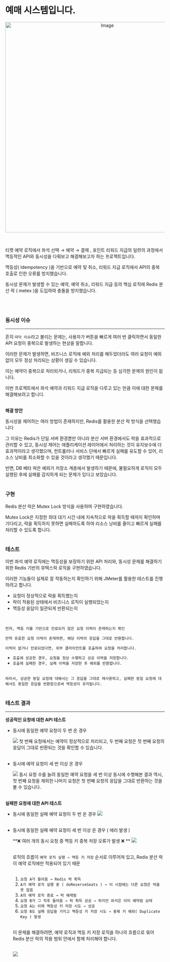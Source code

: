 # 예매 시스템입니다.

<p align="center">
  <img width="629" height="665" alt="Image" src="https://github.com/user-attachments/assets/ce06ebfe-b6f2-405f-a658-49ba16a6bdfd" />
</p>

<br>
<p>티켓 예약 로직에서 좌석 선택 → 예약 → 결제 , 포인트 리워드 지급의 일련의 과정에서 멱등적인 API와 동시성을 다뤄보고 해결해보고자 하는 프로젝트입니다.</p>
<p>멱등성( Idempotency )을 기반으로 예약 및 취소, 리워드 지급 로직에서 API의 중복 호출로 인한 오류를 방지했습니다.</p>
<p>동시성 문제가 발생할 수 있는 예약, 예약 취소, 리워드 지급 등의 핵심 로직에 Redis 분산 락 ( metex )을 도입하여 충돌을 방지했습니다.</p><br><br>

### 동시성 이슈

---

흔히 `따닥 이슈`라고 불리는 문제는, 사용자가 버튼을 빠르게 여러 번 클릭하면서 동일한 API 요청이 중복으로 발생하는 현상을 말합니다.

이러한 문제가 발생하면, 비즈니스 로직에 예외 처리를 해두었더라도 여러 요청이 예외 없이 모두 정상 처리되는 상황이 생길 수 있습니다.

이는 예약이 중복으로 처리되거나, 리워드가 중복 지급되는 등 심각한 문제의 원인이 됩니다.

이번 프로젝트에서 좌석 예약과 리워드 지급 로직을 다루고 있는 만큼 이에 대한 문제를 해결해보려고 합니다.<br><br>

**해결 방안**

동시성을 제어하는 여러 방법이 존재하지만, Redis를 활용한 분산 락 방식을 선택했습니다

그 이유는 Redis가 단일 서버 환경뿐만 아니라 분산 서버 환경에서도 락을 효과적으로 관리할 수 있고, 동시성 제어는 애플리케이션 레이어에서 처리하는 것이 유지보수에 더 효과적이라고 생각했으며,  컨트롤러나 서비스 단에서 빠르게 실패를 유도할 수 있어, 리소스 낭비를 최소화할 수 있을 것이라고 생각했기 때문입니다.

반면, DB 베타 락은 예외가 저장소 계층에서 발생하기 때문에, 불필요하게 로직이 모두 실행된 후에 실패를 감지하게 되는 문제가 있다고 보았습니다.<br><br>

### 구현

Redis 분산 락은 Mutex Lock 방식을 사용하여 구현하였습니다.

Mutex Lock은 지정한 최대 대기 시간 내에 지속적으로 락을 획득할 때까지 확인하며 기다리고, 락을 획득하지 못하면 실패하도록 하여 리소스 낭비를 줄이고 빠르게 실패를 처리할 수 있도록 합니다.<br><br>

### 테스트

이번 좌석 예약 로직에는 멱등성을 보장하기 위한 API 처리와, 동시성 문제를 해결하기 위한 Redis 기반의 뮤텍스락 로직을 구현하였습니다.

이러한 기능들이 실제로 잘 작동하는지 확인하기 위해 JMeter를 활용한 테스트를 진행하려고 합니다.

- 요청이 정상적으로 락을 획득했는지
- 락이 적용된 상태에서 비즈니스 로직이 실행되었는지
- 멱등성 응답이 일관되게 반환되는지
<br>


`먼저, 멱등 키를 기반으로 만료되지 않은 요청 이력이 존재하는지 확인`

`만약 유효한 요청 이력이 존재하면, 해당 이력의 응답을 그대로 반환합니다.`

`이력이 없거나 만료되었다면, 외부 클라이언트를 호출하여 요청을 처리합니다.`

- `호출에 성공한 경우, 요청을 정상 수행하고 성공 이력을 저장합니다.`
- `호출에 실패한 경우, 실패 이력을 저장한 후 예외를 반환합니다.`<br><br>

`따라서, 성공한 동일 요청에 대해서는 그 응답을 그대로 재사용하고, 실패한 동일 요청에 대해서도 동일한 응답을 반환함으로써 멱등성이 유지됩니다.`<br><br>

### 테스트 결과

---

**성공적인 요청에 대한 API 테스트**

- 동시에 동일한 예약 요청이 두 번 온 경우
    
    ![](https://velog.velcdn.com/images/ayeah77/post/8822ac8a-71d3-4499-9bdf-131d6da6ca2b/image.png)
    첫 번째 요청에서는 예약이 정상적으로 처리되고, 두 번째 요청은 첫 번째 요청의 응답이 그대로 반환되는 것을 확인할 수 있습니다.<br><br>
    

- 동시에 예약 요청이 세 번 이상 온 경우
    
    ![](https://velog.velcdn.com/images/ayeah77/post/664ea5e3-70f3-41ac-b316-52005dddeebe/image.png)
    동시 요청 수를 늘려 동일한 예약 요청을 세 번 이상 동시에 수행해본 결과 역시, 첫 번째 요청을 제외한 나머지 요청은 첫 번째 요청의 응답을 그대로 반환하는 것을 볼 수 있습니다.<br><br>
    
    
**실패한 요청에 대한 API 테스트**

- 동시에 동일한 실패 예약 요청이 두 번 온 경우
	![](https://velog.velcdn.com/images/ayeah77/post/ece81e8f-372d-4bfd-b41e-6289ed653490/image.png)
<br><br>


- 동시에 동일한 실패 예약 요청이 세 번 이상 온 경우 ( 에러 발생 )

    **❌ 여러 개의 동시 요청 중 멱등 키 중복 저장 오류가 발생 ❌	**
    ![](https://velog.velcdn.com/images/ayeah77/post/2a0d522f-6e43-4b8c-a70b-29019baf5f62/image.png)
  <br><br>

    
    로직의 흐름이 `예약 로직 실행 → 멱등 키 저장` 순서로 이루어져 있고, Redis 분산 락이 예약 로직에만 적용되어 있기 때문<br><br>

  1. `요청 A가 들어옴 → Redis 락 획득`
  2. `A가 예약 로직 실행 중 ( doReserveSeats ) → 이 시점에는 다른 요청은 락을 못 잡음`
  3. `A의 예약 로직 종료 → 락 해제됨`
  4. `요청 B가 그 직후 들어옴 → 락 획득 성공 → 하지만 좌석은 이미 예약됨 상태`
  5. `요청 A는 이제 멱등성 키 저장 시도 → 성공`
  6. `요청 B도 실패 응답을 가지고 멱등성 키 저장 시도 → 중복 키 예외( Duplicate Key ) 발생`<br><br>

  이 문제를 해결하려면, 예약 로직과 멱등 키 저장 로직을 하나의 흐름으로 묶어 Redis 분산 락의 적용 범위 안에서 함께 처리해야 합니다.<br><br>
  
  ![](https://velog.velcdn.com/images/ayeah77/post/b0601518-2732-4e6a-b610-6bf5941509e5/image.png)
